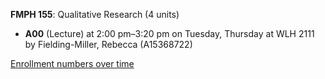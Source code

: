 **FMPH 155**: Qualitative Research (4 units)

- **A00** (Lecture) at 2:00 pm–3:20 pm on Tuesday, Thursday at WLH 2111 by Fielding-Miller, Rebecca (A15368722)

[Enrollment numbers over time](./FMPH155.tsv)
